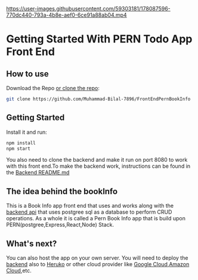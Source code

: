 https://user-images.githubusercontent.com/59303181/178087596-770dc440-793a-4b8e-aef0-6ce91a88ab04.mp4

# Getting Started With PERN Todo App Front End

## How to use

Download the Repo [or clone the repo](https://github.com/Muhammad-Bilal-7896/FrontEndPernBookInfo):

<!-- #default-branch-switch -->

```sh
git clone https://github.com/Muhammad-Bilal-7896/FrontEndPernBookInfo
```

## Getting Started
Install it and run:

```sh
npm install
npm start
```
You also need to clone the backend and make it run on port 8080 to work with this front end.To make the backend work, instructions can be found in the 
[Backend README.md]([README.md](https://github.com/Muhammad-Bilal-7896/BackEndPernBookInfo/blob/master/README.md))

## The idea behind the bookInfo

<!-- #default-branch-switch -->

This is a Book Info app front end that uses and works along with the [backend api](https://github.com/Muhammad-Bilal-7896/BackEndPernBookInfo) that uses postgree sql as a database to perform CRUD operations. As a whole it is called a Pern Book Info app that is build upon PERN(postgree,Express,React,Node) Stack.

## What's next?

<!-- #default-branch-switch -->

You can also host the app on your own server. You will need to deploy the [backend](https://github.com/Muhammad-Bilal-7896/BackEndPernBookInfo) also to [Heruko](https://www.heroku.com/) or other cloud provider like [Google Cloud](https://cloud.google.com/),[Amazon Cloud](https://aws.amazon.com/),etc.

